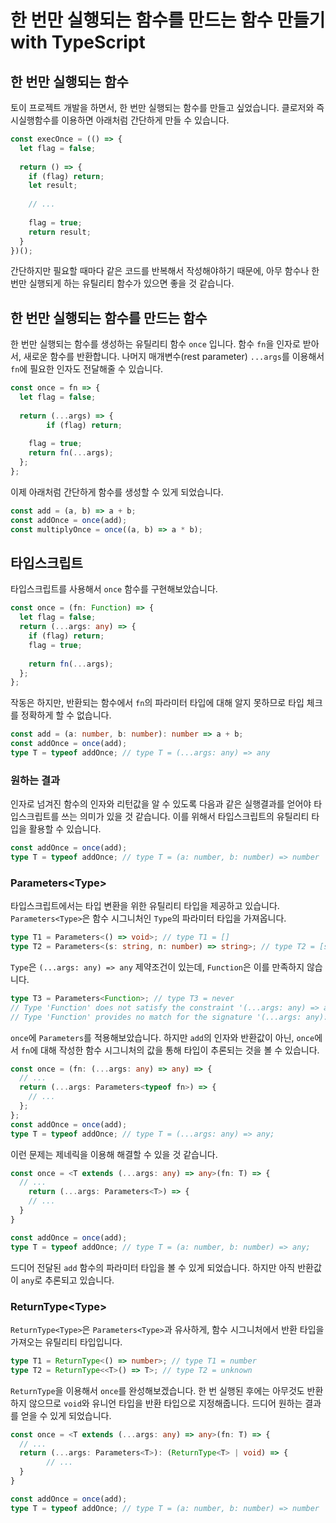 # 한 번만 실행되는 함수를 만드는 함수 만들기 with TypeScript

## 한 번만 실행되는 함수

토이 프로젝트 개발을 하면서, 한 번만 실행되는 함수를 만들고 싶었습니다. 클로저와 즉시실행함수를 이용하면 아래처럼 간단하게  만들 수 있습니다.

``` js
const execOnce = (() => {
  let flag = false;
  
  return () => {
    if (flag) return;
    let result;
    
    // ...
    
    flag = true;
    return result;
  }
})();
```

간단하지만 필요할 때마다 같은 코드를 반복해서 작성해야하기 때문에, 아무 함수나 한 번만 실행되게 하는 유틸리티 함수가 있으면 좋을 것 같습니다.

## 한 번만 실행되는 함수를 만드는 함수

한 번만 실행되는 함수를 생성하는 유틸리티 함수 `once` 입니다. 함수 `fn`을 인자로 받아서, 새로운 함수를 반환합니다. 나머지 매개변수(rest parameter)  `...args`를 이용해서 `fn`에 필요한 인자도 전달해줄 수 있습니다.

``` js
const once = fn => {
  let flag = false;
  
  return (...args) => {
		if (flag) return;
    
    flag = true;
    return fn(...args);
  };
};
```

이제 아래처럼 간단하게 함수를 생성할 수 있게 되었습니다. 

``` js
const add = (a, b) => a + b;
const addOnce = once(add);
const multiplyOnce = once((a, b) => a * b);
```

## 타입스크립트

타입스크립트를 사용해서 `once` 함수를 구현해보았습니다. 

``` typescript
const once = (fn: Function) => {
  let flag = false;
  return (...args: any) => {
    if (flag) return;
    flag = true;
    
    return fn(...args);
  };
};
```

작동은 하지만, 반환되는 함수에서 `fn`의 파라미터 타입에 대해 알지 못하므로 타입 체크를 정확하게 할 수 없습니다.

``` typescript
const add = (a: number, b: number): number => a + b;
const addOnce = once(add);
type T = typeof addOnce; // type T = (...args: any) => any
```

### 원하는 결과

인자로 넘겨진 함수의 인자와 리턴값을 알 수 있도록 다음과 같은 실행결과를 얻어야 타입스크립트를 쓰는 의미가 있을 것 같습니다. 이를 위해서 타입스크립트의 유틸리티 타입을 활용할 수 있습니다.

``` typescript
const addOnce = once(add);
type T = typeof addOnce; // type T = (a: number, b: number) => number | void
```



### Parameters\<Type>

타입스크립트에서는 타입 변환을 위한 유틸리티 타입을 제공하고 있습니다. `Parameters<Type>`은 함수 시그니처인 `Type`의 파라미터 타입을 가져옵니다.

``` typescript
type T1 = Parameters<() => void>; // type T1 = []
type T2 = Parameters<(s: string, n: number) => string>; // type T2 = [s: string, n: number]
```

`Type`은 `(...args: any) => any` 제약조건이 있는데, `Function`은 이를 만족하지 않습니다.

``` typescript
type T3 = Parameters<Function>; // type T3 = never
// Type 'Function' does not satisfy the constraint '(...args: any) => any'.
// Type 'Function' provides no match for the signature '(...args: any): any'.
```

 `once`에 `Parameters`를 적용해보았습니다. 하지만 `add`의 인자와 반환값이 아닌, `once`에서 `fn`에 대해 작성한 함수 시그니처의 값을 통해 타입이 추론되는 것을 볼 수 있습니다. 

``` typescript
const once = (fn: (...args: any) => any) => {
  // ...
  return (...args: Parameters<typeof fn>) => {
    // ...                           
  };
};
const addOnce = once(add);
type T = typeof addOnce; // type T = (...args: any) => any;
```

이런 문제는 제네릭을 이용해 해결할 수 있을 것 같습니다. 

``` typescript
const once = <T extends (...args: any) => any>(fn: T) => {
  // ...
	return (...args: Parameters<T>) => {
    // ...
  }
}

const addOnce = once(add);
type T = typeof addOnce; // type T = (a: number, b: number) => any;
```

드디어 전달된 `add` 함수의 파라미터 타입을 볼 수 있게 되었습니다. 하지만 아직 반환값이 `any`로 추론되고 있습니다.

### ReturnType\<Type>

`ReturnType<Type>`은 `Parameters<Type>`과 유사하게, 함수 시그니처에서 반환 타입을 가져오는 유틸리티 타입입니다.

``` typescript
type T1 = ReturnType<() => number>; // type T1 = number
type T2 = ReturnType<<T>() => T>; // type T2 = unknown
```

`ReturnType`을 이용해서 `once`를 완성해보겠습니다. 한 번 실행된 후에는 아무것도 반환하지 않으므로 `void`와 유니언 타입을 반환 타입으로 지정해줍니다. 드디어 원하는 결과를 얻을 수 있게 되었습니다.

``` typescript
const once = <T extends (...args: any) => any>(fn: T) => {
  // ...
  return (...args: Parameters<T>): (ReturnType<T> | void) => {
		// ...
  }
}

const addOnce = once(add);
type T = typeof addOnce; // type T = (a: number, b: number) => number | void
```





